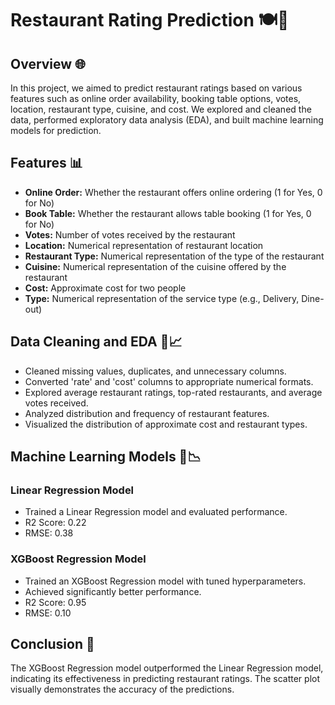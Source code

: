 # Restaurant Rating Prediction 🍽️🌟

## Overview 🌐
In this project, we aimed to predict restaurant ratings based on various features such as online order availability, booking table options, votes, location, restaurant type, cuisine, and cost. We explored and cleaned the data, performed exploratory data analysis (EDA), and built machine learning models for prediction.

## Features 📊
- **Online Order:** Whether the restaurant offers online ordering (1 for Yes, 0 for No)
- **Book Table:** Whether the restaurant allows table booking (1 for Yes, 0 for No)
- **Votes:** Number of votes received by the restaurant
- **Location:** Numerical representation of restaurant location
- **Restaurant Type:** Numerical representation of the type of the restaurant
- **Cuisine:** Numerical representation of the cuisine offered by the restaurant
- **Cost:** Approximate cost for two people
- **Type:** Numerical representation of the service type (e.g., Delivery, Dine-out)

## Data Cleaning and EDA 🧹📈
- Cleaned missing values, duplicates, and unnecessary columns.
- Converted 'rate' and 'cost' columns to appropriate numerical formats.
- Explored average restaurant ratings, top-rated restaurants, and average votes received.
- Analyzed distribution and frequency of restaurant features.
- Visualized the distribution of approximate cost and restaurant types.

## Machine Learning Models 🤖📉
### Linear Regression Model
- Trained a Linear Regression model and evaluated performance.
- R2 Score: 0.22
- RMSE: 0.38

### XGBoost Regression Model
- Trained an XGBoost Regression model with tuned hyperparameters.
- Achieved significantly better performance.
- R2 Score: 0.95
- RMSE: 0.10

## Conclusion 🎉
The XGBoost Regression model outperformed the Linear Regression model, indicating its effectiveness in predicting restaurant ratings. The scatter plot visually demonstrates the accuracy of the predictions.

